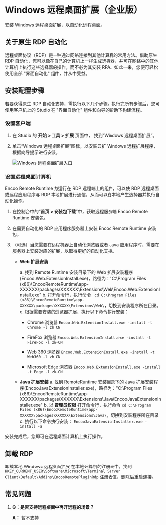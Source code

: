 # Windows 远程桌面扩展（企业版）

安装 Windows 远程桌面扩展，以自动化远程桌面。

## 关于原生 RDP 自动化

远程桌面协议（RDP）是一种通过网络连接到其他计算机的常用方法。借助原生 RDP 自动化，您可以像在自己的计算机上一样生成选择器，并可在网络中的其他计算机上执行这些选择器的操作，而不必为其安装 RPA。如此一来，您便可轻松使用全部 "界面自动化" 组件，并从中受益。

## 安装配置步骤

若要获得原生 RDP 自动化支持，需执行以下几个步骤。执行完所有步骤后，您可使用客户机上的 Studio 在 "界面自动化" 组件和向导的帮助下构建流程。

### 设置客户端

1. 在 Studio 的 **开始 > 工具 > 扩展** 页面中， 找到“Windows 远程桌面扩展”。
2. 单击“Windows 远程桌面扩展”图标，以安装云扩 Windows 远程扩展程序，根据向导提示进行安装。

    ![Windows 远程桌面扩展入口](https://docimages.blob.core.chinacloudapi.cn/images/Studio/windowsrdp20210324.png)

### 设置远程桌面计算机

Encoo Remote Runtime 为运行在 RDP 远程端上的组件，可以使 RDP 远程桌面或远程应用程序与 RDP 本地扩展进行通信，从而可以在本地产生选择器并执行自动化操作。

1. 在控制台中的“**首页 > 安装包下载**”中，获取远程服务端 Encoo Remote Runtime 安装包。
2. 在需要自动化的 RDP 应用程序服务器上安装 Encoo Remote Runtime 安装包。
3. （可选）当您需要在远程机器上自动化浏览器或者 Java 应用程序时，需要在服务器上安装对应的扩展，以取得更好的自动化支持。

    - **Web 扩展安装**

      a. 找到 Remote Runtime 安装目录下的 Web 扩展安装程序(Encoo.Web.ExtensionInstall.exe)，路径为："C:\Program Files (x86)\EncooRemoteRuntime\app-XXXXXX\packages\XXXXXX\Extensions\Web\Encoo.Web.ExtensionInstall.exe"
      b. 打开命令行，执行命令 ` cd C:\Program Files (x86)\EncooRemoteRuntime\app-XXXXXX\packages\XXXXXX\Extensions\Web\`，切换到安装程序所在目录。
      c. 根据需要安装的浏览器扩展，执行以下命令执行安装：
       - Chrome 浏览器
           `Encoo.Web.ExtensionInstall.exe -install -t Chrome -l zh-CN`
       - FireFox 浏览器
            `Encoo.Web.ExtensionInstall.exe -install -t FireFox -l zh-CN`
       - Web 360 浏览器
            `Encoo.Web.ExtensionInstall.exe -install -t Web360 -l zh-CN`

       - Microsoft Edge 浏览器
            `Encoo.Web.ExtensionInstall.exe -install -t Edge -l zh-CN`

    - **Java 扩展安装**
      a. 找到 RemoteRuntime 安装目录下的 Java 扩展安装程序(EncooJavaExtensionInstaller.exe)，路径为："C:\Program Files (x86)\EncooRemoteRuntime\app-XXXXXX\packages\XXXXXX\Extensions\Java\EncooJavaExtensionInstaller.exe"
      b. 以 **管理员权限** 打开命令行，执行命令 `cd C:\Program Files (x86)\EncooRemoteRuntime\app-XXXXXX\packages\XXXXXX\Extensions\Java\`，切换到安装程序所在目录
      c. 执行以下命令执行安装：
        `EncooJavaExtensionInstaller.exe -install -a`

安装完成后，您即可在远程桌面计算机上执行操作。

## 卸载 RDP

卸载本地 Windows 远程桌面扩展
  在本地计算机的注册表中，找到 `HKEY_CURRENT_USER\Software\Microsoft\Terminal Server Client\Default\AddIns\EncooRemotePluginRdp` 注册表值，删除后重启连接。

## 常见问题

1. **Q：是否支持远程桌面中再开远程的场景？**

   **A：** 暂不支持
